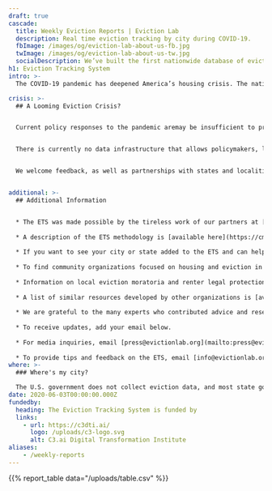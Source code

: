 ```yaml
---
draft: true
cascade:
  title: Weekly Eviction Reports | Eviction Lab
  description: Real time eviction tracking by city during COVID-19.
  fbImage: /images/og/eviction-lab-about-us-fb.jpg
  twImage: /images/og/eviction-lab-about-us-tw.jpg
  socialDescription: We’ve built the first nationwide database of evictions.
h1: Eviction Tracking System
intro: >-
  The COVID-19 pandemic has deepened America’s housing crisis. The nation’s most severe public health emergency in a century may cause large spikes in eviction and homelessness. In response, we have created the Eviction Tracking System to monitor weekly updates on the number of eviction cases being filed across the United States. Scroll down to view full reports on the cities in which we are operating, and to learn more about the project. 

crisis: >-
  ## A Looming Eviction Crisis?


  Current policy responses to the pandemic aremay be insufficient to prevent a surge in evictions. CARES Act stimulus payments and unemployment insurance--when accessible--will provide families with some support, but in many cases not enough to make ends meet. Some states have passed temporary eviction moratoria, which the Eviction Lab is tracking in the COVID-19 Housing Policy Scorecard, and localities across the country have introduced additional measures. Once these measures expire, however, millions of renters will owe significant amounts of back rent. For many, a displacement and eviction crisis will follow the public health crisis. 


  There is currently no data infrastructure that allows policymakers, legal and advocacy organizations, journalists, academics, and community members to track displacement and evictions in real time. The Eviction Lab has built the Eviction Tracking System (ETS) to fill this critical gap and to help monitor and respond to eviction hotspots as they emerge. The ETS is designed as a multi-site, open-source, and expandable system for tracking eviction filings as they happen. 


  We welcome feedback, as well as partnerships with states and localities who wish to work with us in monitoring and responding to emerging eviction hotspots. Ensuring housing security is vital to mitigating the spread of COVID-19 and sustaining health, economic security, and family stability.


additional: >-
  ## Additional Information


  * The ETS was made possible by the tireless work of our partners at [January Advisors](https://www.januaryadvisors.com/).
  
  * A description of the ETS methodology is [available here](https://cms-dev--eviction-lab.netlify.app/eviction-tracking/methods/).
  
  * If you want to see your city or state added to the ETS and can help facilitate access to the necessary data, please contact [info@evictionlab.org](mailto:info@evictionlab.org).
  
  * To find community organizations focused on housing and eviction in your community, visit [JustShelter.org](https://justshelter.org/).
  
  * Information on local eviction moratoria and renter legal protections can be found on the [COVID-19 Housing Policy Scorecard](https://evictionlab.org/covid-policy-scorecard/).
  
  * A list of similar resources developed by other organizations is [available here](https://cms-dev--eviction-lab.netlify.app/eviction-tracking/similar-resources/).
  
  * We are grateful to the many experts who contributed advice and research assistance to this project. A list of acknowledgements can be found [here](https://cms-dev--eviction-lab.netlify.app/eviction-tracking/acknowledgements/).
  
  * To receive updates, add your email below.
  
  * For media inquiries, email [press@evictionlab.org](mailto:press@evictionlab.org)
  
  * To provide tips and feedback on the ETS, email [info@evictionlab.org](mailto:info@evictionlab.org).
where: >-
  ### Where's my city?

  The U.S. government does not collect eviction data, and most state governments don’t either. Instead, eviction records are housed within county court systems and can be very difficult to access. The cities represented the ETS are cities that have the data infrastructure that allow us to track evictions on a weekly basis. We will continue to add more cities as the project develops. We also welcome opportunities to collaborate with local officials and clerks to make this data available.
date: 2020-06-03T00:00:00.000Z
fundedby:
  heading: The Eviction Tracking System is funded by
  links:
    - url: https://c3dti.ai/
      logo: /uploads/c3-logo.svg
      alt: C3.ai Digital Transformation Institute
aliases:
    - /weekly-reports 
---
```

{{% report_table data="/uploads/table.csv" %}}

